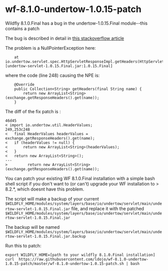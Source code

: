 # wf-8.1.0-undertow-1.0.15-patch
Wildfly 8.1.0.Final has a bug in the undertow-1.0.15.Final module--this contains a patch

The bug is described in detail in [this stackoverflow article](http://stackoverflow.com/questions/34354481/org-springframework-web-util-nestedservletexception-request-processing-failed)

The problem is a NullPointerException here:
```
    at io.undertow.servlet.spec.HttpServletResponseImpl.getHeaders(HttpServletResponseImpl.java:248) [undertow-servlet-1.0.15.Final.jar:1.0.15.Final]
```

where the code (line 248) causing the NPE is:

```
    @Override
    public Collection<String> getHeaders(final String name) {
        return new ArrayList<String>(exchange.getResponseHeaders().get(name));
    }
```

The diff of the fix patch is :

```
46d45
< import io.undertow.util.HeaderValues;
249,253c248
< 	final HeaderValues headerValues = exchange.getResponseHeaders().get(name);
< 	if (headerValues != null) {
< 	    return new ArrayList<String>(headerValues);
< 	}
< 	return new ArrayList<String>();
---
>         return new ArrayList<String>(exchange.getResponseHeaders().get(name));
```

You can patch your existing WF 8.1.0.Final installation with a simple bash shell script if you don't want to (or can't) upgrade your WF installation to > 8.2.*, which doesnt have this problem.

The script will make a backup of your current ```$WILDFLY_HOME/modules/system/layers/base/io/undertow/servlet/main/undertow-servlet-1.0.15.Final.jar``` file, and replace it with the patched ```$WILDFLY_HOME/modules/system/layers/base/io/undertow/servlet/main/undertow-servlet-1.0.15.Final.jar```

The backup will be named ```$WILDFLY_HOME/modules/system/layers/base/io/undertow/servlet/main/undertow-servlet-1.0.15.Final.jar.backup```

Run this to patch:
```
export WILDFLY_HOME=[path to your wildfly 8.1.0.Final installation]
curl  https://raw.githubusercontent.com/ldojo/wf-8.1.0-undertow-1.0.15-patch/master/wf-8.1.0-undertow-1.0.15-patch.sh | bash
```





